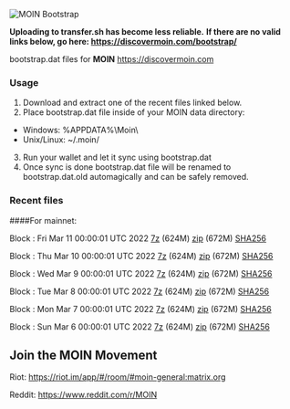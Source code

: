 ![MOIN Bootstrap](https://i.imgur.com/KjM1jMp.jpg)

**Uploading to transfer.sh has become less reliable.**
**If there are no valid links below, go here: https://discovermoin.com/bootstrap/**

bootstrap.dat files for **MOIN** https://discovermoin.com

### Usage

1. Download and extract one of the recent files linked below.
2. Place bootstrap.dat file inside of your MOIN data directory:
 - Windows: %APPDATA%\Moin\
 - Unix/Linux: ~/.moin/
3. Run your wallet and let it sync using bootstrap.dat
4. Once sync is done bootstrap.dat file will be renamed to bootstrap.dat.old automagically and can be safely removed.


### Recent files

####For mainnet:

Block : Fri Mar 11 00:00:01 UTC 2022 [7z](https://transfer.sh/NzWs7d/bootstrap.dat.20220311.7z) (624M) [zip](https://transfer.sh/6fnc0j/bootstrap.dat.20220311.zip) (672M) [SHA256](https://transfer.sh/O7GyVS/sha256.txt)

Block : Thu Mar 10 00:00:01 UTC 2022 [7z](https://transfer.sh/2G2bL2/bootstrap.dat.20220310.7z) (624M) [zip](https://transfer.sh/pmB0At/bootstrap.dat.20220310.zip) (672M) [SHA256](https://transfer.sh/SyUtT8/sha256.txt)

Block : Wed Mar  9 00:00:01 UTC 2022 [7z](https://transfer.sh/tchDzz/bootstrap.dat.20220309.7z) (624M) [zip](https://transfer.sh/jnaDW3/bootstrap.dat.20220309.zip) (672M) [SHA256](https://transfer.sh/KWpuOx/sha256.txt)

Block : Tue Mar  8 00:00:01 UTC 2022 [7z](https://transfer.sh/rJljn5/bootstrap.dat.20220308.7z) (624M) [zip](https://transfer.sh/t3Vak7/bootstrap.dat.20220308.zip) (672M) [SHA256](https://transfer.sh/YGmG6J/sha256.txt)

Block : Mon Mar  7 00:00:01 UTC 2022 [7z](https://transfer.sh/ht2Py7/bootstrap.dat.20220307.7z) (624M) [zip](https://transfer.sh/QoniaC/bootstrap.dat.20220307.zip) (672M) [SHA256](https://transfer.sh/UytyzK/sha256.txt)

Block : Sun Mar  6 00:00:01 UTC 2022 [7z](https://transfer.sh/469vtJ/bootstrap.dat.20220306.7z) (624M) [zip](https://transfer.sh/Ae84pv/bootstrap.dat.20220306.zip) (672M) [SHA256](https://transfer.sh/J1g8fG/sha256.txt)

## Join the MOIN Movement

Riot: https://riot.im/app/#/room/#moin-general:matrix.org

Reddit: https://www.reddit.com/r/MOIN
